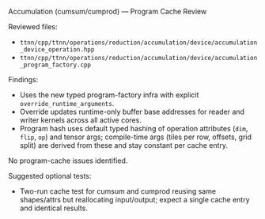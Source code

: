 Accumulation (cumsum/cumprod) — Program Cache Review

Reviewed files:
- `ttnn/cpp/ttnn/operations/reduction/accumulation/device/accumulation_device_operation.hpp`
- `ttnn/cpp/ttnn/operations/reduction/accumulation/device/accumulation_program_factory.cpp`

Findings:
- Uses the new typed program-factory infra with explicit `override_runtime_arguments`.
- Override updates runtime-only buffer base addresses for reader and writer kernels across all active cores.
- Program hash uses default typed hashing of operation attributes (`dim`, `flip`, `op`) and tensor args; compile-time args (tiles per row, offsets, grid split) are derived from these and stay constant per cache entry.

No program-cache issues identified.

Suggested optional tests:
- Two-run cache test for cumsum and cumprod reusing same shapes/attrs but reallocating input/output; expect a single cache entry and identical results.
